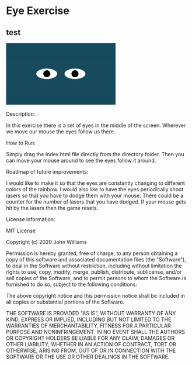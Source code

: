 # Eye Exercise
## test
<img src="Eyes.png" width='300'/>

Description:

In this exercise there is a set of eyes in the middle of the screen. Wherever we move our mouse the eyes follow us there.

How to Run:

Simply drag the Index.html file directly from the directory folder. Then you can move your mouse around to see the eyes follow it around.

Roadmap of future improvements:

I would like to make it so that the eyes are constantly changing to different colors of the rainbow. I would also like to have the eyes periodically shoot lasers so that you have to dodge them with your mouse. There could be a counter for the number of lasers that you have dodged. If your mouse gets hit by the lasers then the game resets.

License information:

MIT License

Copyright (c) 2020 John Williams

Permission is hereby granted, free of charge, to any person obtaining a copy
of this software and associated documentation files (the "Software"), to deal
in the Software without restriction, including without limitation the rights
to use, copy, modify, merge, publish, distribute, sublicense, and/or sell
copies of the Software, and to permit persons to whom the Software is
furnished to do so, subject to the following conditions:

The above copyright notice and this permission notice shall be included in all
copies or substantial portions of the Software.

THE SOFTWARE IS PROVIDED "AS IS", WITHOUT WARRANTY OF ANY KIND, EXPRESS OR
IMPLIED, INCLUDING BUT NOT LIMITED TO THE WARRANTIES OF MERCHANTABILITY,
FITNESS FOR A PARTICULAR PURPOSE AND NONINFRINGEMENT. IN NO EVENT SHALL THE
AUTHORS OR COPYRIGHT HOLDERS BE LIABLE FOR ANY CLAIM, DAMAGES OR OTHER
LIABILITY, WHETHER IN AN ACTION OF CONTRACT, TORT OR OTHERWISE, ARISING FROM,
OUT OF OR IN CONNECTION WITH THE SOFTWARE OR THE USE OR OTHER DEALINGS IN THE
SOFTWARE.
